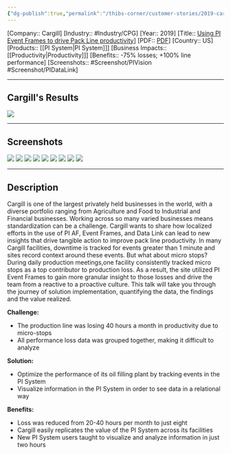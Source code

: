 ```yaml
---
{"dg-publish":true,"permalink":"/thibs-corner/customer-stories/2019-cargill-using-pi-event-frames-to-drive-pack-line-productivity/","noteIcon":""}
---
```


[Company:: Cargill]
[Industry:: #Industry/CPG]
[Year:: 2019]
[Title:: [Using PI Event Frames to drive Pack Line productivity](https://resources.osisoft.com/presentations/small-effort-with-a--big-payoff---using-pi-event-frames-to-drive-pack-line-productivity--cargillx/)]
[PDF:: [PDF](https://cdn.osisoft.com/osi/presentations/2019-uc-san-francisco/US19NA-D2FB03-Cargill-Vahle-Small-effort-with-a-big-payoff-Using-PI-Event-Frames-to-drive-Pack-Line-productivity.pdf)]
[Country:: US]
[Products:: [[PI System\|PI System]]]
[Business Impacts:: [[Productivity\|Productivity]]]
[Benefits:: -75% losses; +100% line performance]
[Screenshots:: #Screenshot/PIVision #Screenshot/PIDataLink]

---
## Cargill's Results
![](https://i.imgur.com/fbNyWMJ.png)

---
## Screenshots
![](https://i.imgur.com/CtjZMs4.png)
![](https://i.imgur.com/lqJDcHW.png)
![](https://i.imgur.com/DpDVp7Z.png)
![](https://i.imgur.com/EhHRzS6.png)
![](https://i.imgur.com/2C3F2mx.png)
![](https://i.imgur.com/ZMFXxxK.png)
![](https://i.imgur.com/dIYbuG2.png)
![](https://i.imgur.com/j0rCwBy.png)
![](https://i.imgur.com/dG82Apz.png)


---
## Description
Cargill is one of the largest privately held businesses in the world, with a diverse portfolio ranging from Agriculture and Food to Industrial and Financial businesses. Working across so many varied businesses means standardization can be a challenge. Cargill wants to share how localized efforts in the use of PI AF, Event Frames, and Data Link can lead to new insights that drive tangible action to improve pack line productivity. In many Cargill facilities, downtime is tracked for events greater than 1 minute and sites record context around these events. But what about micro stops? During daily production meetings,one facility consistently tracked micro stops as a top contributor to production loss. As a result, the site utilized PI Event Frames to gain more granular insight to those losses and drive the team from a reactive to a proactive culture. This talk will take you through the journey of solution implementation, quantifying the data, the findings and the value realized.

**Challenge:**
- The production line was losing 40 hours a month in productivity due to micro-stops
- All performance loss data was grouped together, making it difficult to analyze

**Solution:**
- Optimize the performance of its oil filling plant by tracking events in the PI System
- Visualize information in the PI System in order to see data in a relational way

**Benefits:**
- Loss was reduced from 20-40 hours per month to just eight
- Cargill easily replicates the value of the PI System across its facilities
- New PI System users taught to visualize and analyze information in just two hours
